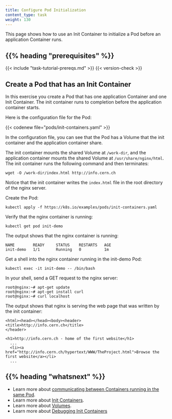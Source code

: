 ```yaml
---
title: Configure Pod Initialization
content_type: task
weight: 130
---
```


<!-- overview -->
This page shows how to use an Init Container to initialize a Pod before an
application Container runs.



## {{% heading "prerequisites" %}}


{{< include "task-tutorial-prereqs.md" >}} {{< version-check >}}



<!-- steps -->

## Create a Pod that has an Init Container

In this exercise you create a Pod that has one application Container and one
Init Container. The init container runs to completion before the application
container starts.

Here is the configuration file for the Pod:

{{< codenew file="pods/init-containers.yaml" >}}

In the configuration file, you can see that the Pod has a Volume that the init
container and the application container share.

The init container mounts the
shared Volume at `/work-dir`, and the application container mounts the shared
Volume at `/usr/share/nginx/html`. The init container runs the following command
and then terminates:

    wget -O /work-dir/index.html http://info.cern.ch

Notice that the init container writes the `index.html` file in the root directory
of the nginx server.

Create the Pod:

    kubectl apply -f https://k8s.io/examples/pods/init-containers.yaml

Verify that the nginx container is running:

    kubectl get pod init-demo

The output shows that the nginx container is running:

    NAME        READY     STATUS    RESTARTS   AGE
    init-demo   1/1       Running   0          1m

Get a shell into the nginx container running in the init-demo Pod:

    kubectl exec -it init-demo -- /bin/bash

In your shell, send a GET request to the nginx server:

    root@nginx:~# apt-get update
    root@nginx:~# apt-get install curl
    root@nginx:~# curl localhost

The output shows that nginx is serving the web page that was written by the init container:

    <html><head></head><body><header>
    <title>http://info.cern.ch</title>
    </header>

    <h1>http://info.cern.ch - home of the first website</h1>
      ...
      <li><a href="http://info.cern.ch/hypertext/WWW/TheProject.html">Browse the first website</a></li>
      ...



## {{% heading "whatsnext" %}}


* Learn more about
[communicating between Containers running in the same Pod](/docs/kubernetes/en/tasks/access-application-cluster/communicate-containers-same-pod-shared-volume/).
* Learn more about [Init Containers](/docs/kubernetes/en/concepts/workloads/pods/init-containers/).
* Learn more about [Volumes](/docs/kubernetes/en/concepts/storage/volumes/).
* Learn more about [Debugging Init Containers](/docs/kubernetes/en/tasks/debug/debug-application/debug-init-containers/)



